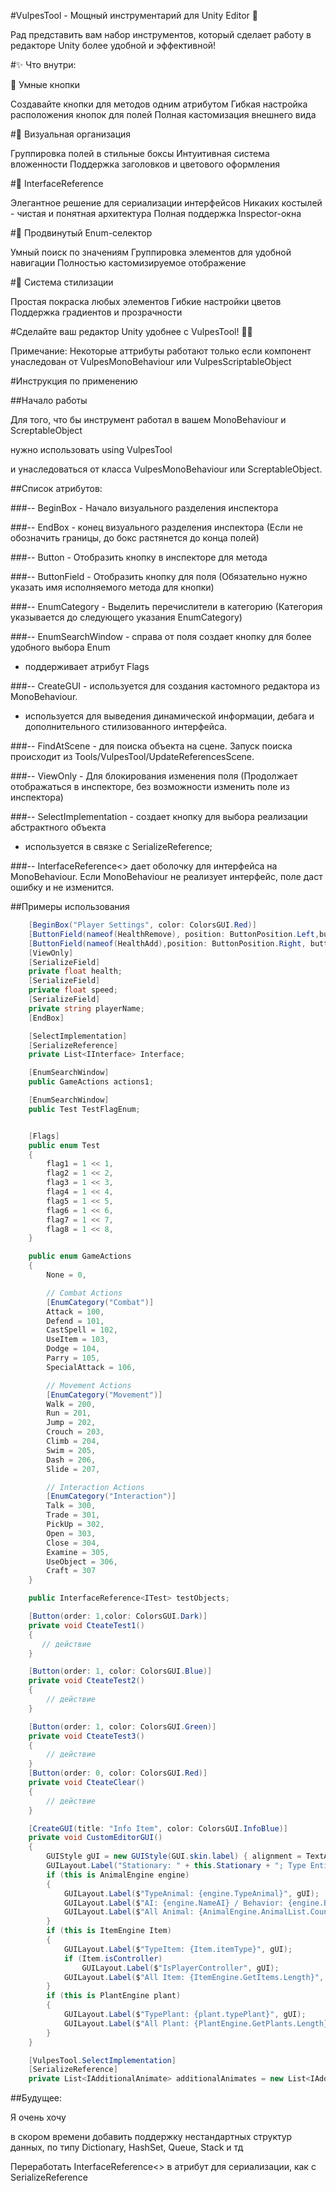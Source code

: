 #VulpesTool - Мощный инструментарий для Unity Editor 🚀

Рад представить вам набор инструментов, который сделает работу в редакторе Unity более удобной и эффективной!

#✨ Что внутри:

📍 Умные кнопки

Создавайте кнопки для методов одним атрибутом
Гибкая настройка расположения кнопок для полей
Полная кастомизация внешнего вида

#🎨 Визуальная организация

Группировка полей в стильные боксы
Интуитивная система вложенности
Поддержка заголовков и цветового оформления


#🔗 InterfaceReference

Элегантное решение для сериализации интерфейсов
Никаких костылей - чистая и понятная архитектура
Полная поддержка Inspector-окна


#📝 Продвинутый Enum-селектор

Умный поиск по значениям
Группировка элементов для удобной навигации
Полностью кастомизируемое отображение


#🎯 Система стилизации

Простая покраска любых элементов
Гибкие настройки цветов
Поддержка градиентов и прозрачности



#Сделайте ваш редактор Unity удобнее с VulpesTool! 🦊✨

Примечание:
Некоторые аттрибуты работают только если компонент унаследован от VulpesMonoBehaviour или VulpesScriptableObject

#Инструкция по применению

##Начало работы

Для того, что бы инструмент работал в вашем MonoBehaviour и ScreptableObject

нужно использовать using VulpesTool

и унаследоваться от класса VulpesMonoBehaviour или ScreptableObject.

##Список атрибутов:

###-- BeginBox - Начало визуального разделения инспектора

###-- EndBox - конец визуального разделения инспектора (Если не обозначить границы, до бокс растянется до конца полей)

###-- Button - Отобразить кнопку в инспекторе для метода

###-- ButtonField - Отобразить кнопку для поля (Обязательно нужно указать имя исполняемого метода для кнопки)

###-- EnumCategory - Выделить перечислители в категорию (Категория указывается до следующего указания EnumCategory)

###-- EnumSearchWindow - справа от поля создает кнопку для более удобного выбора Enum

- поддерживает атрибут Flags

###-- CreateGUI - используется для создания кастомного редактора из MonoBehaviour. 

- используется для выведения динамической информации, дебага и дополнительного стилизованного интерфейса. 

###-- FindAtScene - для поиска объекта на сцене. Запуск поиска происходит из Tools/VulpesTool/UpdateReferencesScene.

###-- ViewOnly - Для блокирования изменения поля (Продолжает отображаться в инспекторе, без возможности изменить поле из инспектора)

###-- SelectImplementation - создает кнопку для выбора реализации абстрактного объекта 

- используется в связке с SerializeReference;

###-- InterfaceReference<> дает оболочку для интерфейса на MonoBehaviour. Если MonoBehaviour не реализует интерфейс, поле даст ошибку и не изменится.


##Примеры использования

```C#
    [BeginBox("Player Settings", color: ColorsGUI.Red)]
    [ButtonField(nameof(HealthRemove), position: ButtonPosition.Left,buttonText: "-100")]
    [ButtonField(nameof(HealthAdd),position: ButtonPosition.Right, buttonText: "+100")]
    [ViewOnly]
    [SerializeField]
    private float health;
    [SerializeField]
    private float speed;
    [SerializeField]
    private string playerName;
    [EndBox]
```

```C#
    [SelectImplementation]
    [SerializeReference]
    private List<IInterface> Interface;
```

```C#
    [EnumSearchWindow]
    public GameActions actions1;

    [EnumSearchWindow]
    public Test TestFlagEnum;


    [Flags]
    public enum Test
    {
        flag1 = 1 << 1,
        flag2 = 1 << 2,
        flag3 = 1 << 3,
        flag4 = 1 << 4,
        flag5 = 1 << 5,
        flag6 = 1 << 6,
        flag7 = 1 << 7,
        flag8 = 1 << 8,
    }

    public enum GameActions
    {
        None = 0,

        // Combat Actions
        [EnumCategory("Combat")]
        Attack = 100,
        Defend = 101,
        CastSpell = 102,
        UseItem = 103,
        Dodge = 104,
        Parry = 105,
        SpecialAttack = 106,

        // Movement Actions
        [EnumCategory("Movement")]
        Walk = 200,
        Run = 201,
        Jump = 202,
        Crouch = 203,
        Climb = 204,
        Swim = 205,
        Dash = 206,
        Slide = 207,

        // Interaction Actions
        [EnumCategory("Interaction")]
        Talk = 300,
        Trade = 301,
        PickUp = 302,
        Open = 303,
        Close = 304,
        Examine = 305,
        UseObject = 306,
        Craft = 307
    }
```

```C#
    public InterfaceReference<ITest> testObjects;
```

```C#
    [Button(order: 1,color: ColorsGUI.Dark)]
    private void CteateTest1()
    {
       // действие
    }

    [Button(order: 1, color: ColorsGUI.Blue)]
    private void CteateTest2()
    {
        // действие
    }

    [Button(order: 1, color: ColorsGUI.Green)]
    private void CteateTest3()
    {
        // действие
    }
    [Button(order: 0, color: ColorsGUI.Red)]
    private void CteateClear()
    {
        // действие
    }
```

```C#
    [CreateGUI(title: "Info Item", color: ColorsGUI.InfoBlue)]
    private void CustomEditorGUI()
    {
        GUIStyle gUI = new GUIStyle(GUI.skin.label) { alignment = TextAnchor.MiddleCenter };
        GUILayout.Label("Stationary: " + this.Stationary + "; Type Entity: " + this.typeEntity.ToString(), gUI);
        if (this is AnimalEngine engine)
        {
            GUILayout.Label($"TypeAnimal: {engine.TypeAnimal}", gUI);
            GUILayout.Label($"AI: {engine.NameAI} / Behavior: {engine.Behavior}", gUI);
            GUILayout.Label($"All Animal: {AnimalEngine.AnimalList.Count}", gUI);
        }
        if (this is ItemEngine Item)
        {
            GUILayout.Label($"TypeItem: {Item.itemType}", gUI);
            if (Item.isController)
                GUILayout.Label($"IsPlayerController", gUI);
            GUILayout.Label($"All Item: {ItemEngine.GetItems.Length}", gUI);
        }
        if (this is PlantEngine plant)
        {
            GUILayout.Label($"TypePlant: {plant.typePlant}", gUI);
            GUILayout.Label($"All Plant: {PlantEngine.GetPlants.Length}", gUI);
        }
    }
```

```C#
    [VulpesTool.SelectImplementation]
    [SerializeReference]
    private List<IAdditionalAnimate> additionalAnimates = new List<IAdditionalAnimate>();
```


##Будущее: 

Я очень хочу

в скором времени добавить поддержку нестандартных структур данных, по типу Dictionary, HashSet, Queue, Stack и тд

Переработать InterfaceReference<> в атрибут для сериализации, как с SerializeReference